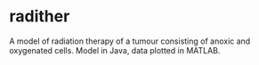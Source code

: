 # radither
A model of radiation therapy of a tumour consisting of anoxic and oxygenated cells. Model in Java, data plotted in MATLAB.
